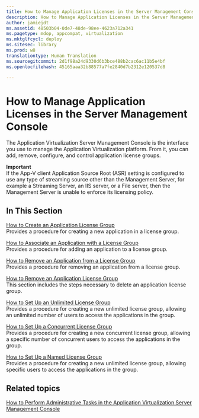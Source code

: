 ```yaml
---
title: How to Manage Application Licenses in the Server Management Console
description: How to Manage Application Licenses in the Server Management Console
author: jamiejdt
ms.assetid: 48503b04-0de7-48de-98ee-4623a712a341
ms.pagetype: mdop, appcompat, virtualization
ms.mktglfcycl: deploy
ms.sitesec: library
ms.prod: w8
translationtype: Human Translation
ms.sourcegitcommit: 2d1f98a24d9330d6b3bce488b2cac6ac11b5e4bf
ms.openlocfilehash: 45165aaa32b88577a7fe2840d7b2312e120537d8

---
```



# How to Manage Application Licenses in the Server Management Console


The Application Virtualization Server Management Console is the interface you use to manage the Application Virtualization platform. From it, you can add, remove, configure, and control application license groups.

**Important**  
If the App-V client Application Source Root (ASR) setting is configured to use any type of streaming source other than the Management Server, for example a Streaming Server, an IIS server, or a File server, then the Management Server is unable to enforce its licensing policy.

 

## In This Section


<a href="" id="how-to-create-an-application-license-group"></a>[How to Create an Application License Group](how-to-create-an-application-license-group.md)  
Provides a procedure for creating a new application in a license group.

<a href="" id="how-to-associate-an-application-with-a-license-group"></a>[How to Associate an Application with a License Group](how-to-associate-an-application-with-a-license-group.md)  
Provides a procedure for adding an application to a license group.

<a href="" id="how-to-remove-an-application-from-a-license-group"></a>[How to Remove an Application from a License Group](how-to-remove-an-application-from-a-license-group.md)  
Provides a procedure for removing an application from a license group.

<a href="" id="how-to-remove-an-application-license-group"></a>[How to Remove an Application License Group](how-to-remove-an-application-license-group.md)  
This section includes the steps necessary to delete an application license group.

<a href="" id="how-to-set-up-an-unlimited-license-group"></a>[How to Set Up an Unlimited License Group](how-to-set-up-an-unlimited-license-group.md)  
Provides a procedure for creating a new unlimited license group, allowing an unlimited number of users to access the applications in the group.

<a href="" id="how-to-set-up-a-concurrent-license-group"></a>[How to Set Up a Concurrent License Group](how-to-set-up-a-concurrent-license-group.md)  
Provides a procedure for creating a new concurrent license group, allowing a specific number of concurrent users to access the applications in the group.

<a href="" id="how-to-set-up-a-named-license-group"></a>[How to Set Up a Named License Group](how-to-set-up-a-named-license-group.md)  
Provides a procedure for creating a new unlimited license group, allowing specific users to access the applications in the group.

## Related topics


[How to Perform Administrative Tasks in the Application Virtualization Server Management Console](how-to-perform-administrative-tasks-in-the-application-virtualization-server-management-console.md)

 

 








<!--HONumber=Jun16_HO4-->


